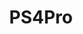 ---
title: PS4Pro
crosslinks:
- PS4
- PSVR
- PS4Deals
- pcmasterrace
- WipeOut
- techsupport
- Catloaf
- NexMachina
- remoteplay
- Televisions
- livven
- horizon
- autotldr
- gaming
- hometheater
- GameDeals
- headphones
- darksouls3
- Monitors
- DIY
---